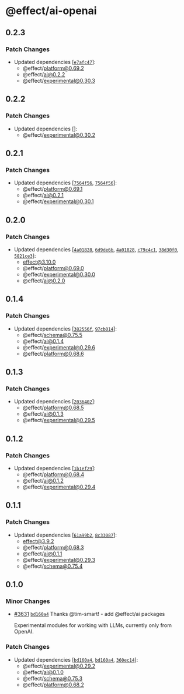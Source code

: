 # @effect/ai-openai

## 0.2.3

### Patch Changes

- Updated dependencies [[`e7afc47`](https://github.com/Effect-TS/effect/commit/e7afc47ce83e381c3f4aed2b2974e3b3d86a2340)]:
  - @effect/platform@0.69.2
  - @effect/ai@0.2.2
  - @effect/experimental@0.30.3

## 0.2.2

### Patch Changes

- Updated dependencies []:
  - @effect/experimental@0.30.2

## 0.2.1

### Patch Changes

- Updated dependencies [[`7564f56`](https://github.com/Effect-TS/effect/commit/7564f56bb2844cf39d2b0d2d9e93cf9b2205e9a8), [`7564f56`](https://github.com/Effect-TS/effect/commit/7564f56bb2844cf39d2b0d2d9e93cf9b2205e9a8)]:
  - @effect/platform@0.69.1
  - @effect/ai@0.2.1
  - @effect/experimental@0.30.1

## 0.2.0

### Patch Changes

- Updated dependencies [[`4a01828`](https://github.com/Effect-TS/effect/commit/4a01828b66d6213e9bbe18979c893b13f7bb29bf), [`6d9de6b`](https://github.com/Effect-TS/effect/commit/6d9de6b871c5c08e6509a4e830c3d74758faa198), [`4a01828`](https://github.com/Effect-TS/effect/commit/4a01828b66d6213e9bbe18979c893b13f7bb29bf), [`c79c4c1`](https://github.com/Effect-TS/effect/commit/c79c4c178390fe61ff6dda88c9e058862349343a), [`38d30f0`](https://github.com/Effect-TS/effect/commit/38d30f08b8da62f9c3e308b9250738cb8d17bdb5), [`5821ce3`](https://github.com/Effect-TS/effect/commit/5821ce3455b47d25e0a40cae6ce22af9db5fa556)]:
  - effect@3.10.0
  - @effect/platform@0.69.0
  - @effect/experimental@0.30.0
  - @effect/ai@0.2.0

## 0.1.4

### Patch Changes

- Updated dependencies [[`382556f`](https://github.com/Effect-TS/effect/commit/382556f8930780c0634de681077706113a8c8239), [`97cb014`](https://github.com/Effect-TS/effect/commit/97cb0145114b2cd2f378e98f6c4ff5bf2c1865f5)]:
  - @effect/schema@0.75.5
  - @effect/ai@0.1.4
  - @effect/experimental@0.29.6
  - @effect/platform@0.68.6

## 0.1.3

### Patch Changes

- Updated dependencies [[`2036402`](https://github.com/Effect-TS/effect/commit/20364020b8b75a684791aa93d90626758023e9e9)]:
  - @effect/platform@0.68.5
  - @effect/ai@0.1.3
  - @effect/experimental@0.29.5

## 0.1.2

### Patch Changes

- Updated dependencies [[`1b1ef29`](https://github.com/Effect-TS/effect/commit/1b1ef29ae302322f69dc938f9337aa97b4c63266)]:
  - @effect/platform@0.68.4
  - @effect/ai@0.1.2
  - @effect/experimental@0.29.4

## 0.1.1

### Patch Changes

- Updated dependencies [[`61a99b2`](https://github.com/Effect-TS/effect/commit/61a99b2bf9d757870ef0c2ec9d4c877cdd364a3d), [`8c33087`](https://github.com/Effect-TS/effect/commit/8c330879425e80bed2f65e407cd59e991f0d7bec)]:
  - effect@3.9.2
  - @effect/platform@0.68.3
  - @effect/ai@0.1.1
  - @effect/experimental@0.29.3
  - @effect/schema@0.75.4

## 0.1.0

### Minor Changes

- [#3631](https://github.com/Effect-TS/effect/pull/3631) [`bd160a4`](https://github.com/Effect-TS/effect/commit/bd160a4f714b0f1cb5867e458fd70f9131b060d6) Thanks @tim-smart! - add @effect/ai packages

  Experimental modules for working with LLMs, currently only from OpenAI.

### Patch Changes

- Updated dependencies [[`bd160a4`](https://github.com/Effect-TS/effect/commit/bd160a4f714b0f1cb5867e458fd70f9131b060d6), [`bd160a4`](https://github.com/Effect-TS/effect/commit/bd160a4f714b0f1cb5867e458fd70f9131b060d6), [`360ec14`](https://github.com/Effect-TS/effect/commit/360ec14dd4102c526aef7433a8881ad4d9beab75)]:
  - @effect/experimental@0.29.2
  - @effect/ai@0.1.0
  - @effect/schema@0.75.3
  - @effect/platform@0.68.2
